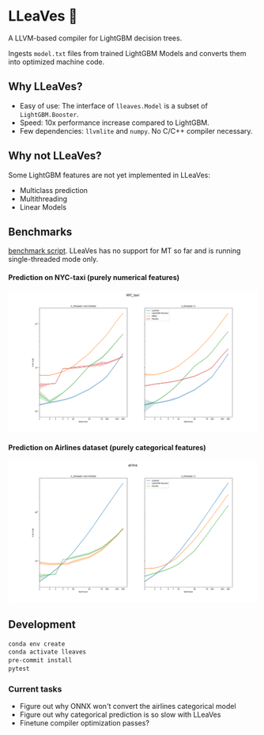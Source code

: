 # LLeaVes 🐉
A LLVM-based compiler for LightGBM decision trees.

Ingests `model.txt` files from trained LightGBM Models and
converts them into optimized machine code.

## Why LLeaVes?
- Easy of use: The interface of `lleaves.Model` is a subset of `LightGBM.Booster`.
- Speed: 10x performance increase compared to LightGBM.
- Few dependencies: `llvmlite` and `numpy`. No C/C++ compiler necessary.
  
## Why not LLeaVes?
Some LightGBM features are not yet implemented in LLeaVes:
- Multiclass prediction
- Multithreading
- Linear Models

## Benchmarks
[benchmark script](benchmarks/simple_timeit.py).
LLeaVes has no support for MT so far and is running single-threaded mode only.
#### Prediction on NYC-taxi (purely numerical features)
![img](benchmarks/NYC_taxi.png)
#### Prediction on Airlines dataset (purely categorical features)
![img](benchmarks/airline.png)

## Development
```bash
conda env create
conda activate lleaves
pre-commit install
pytest
```

### Current tasks
- Figure out why ONNX won't convert the airlines categorical model
- Figure out why categorical prediction is so slow with LLeaVes
- Finetune compiler optimization passes?
